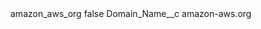 <?xml version="1.0" encoding="UTF-8"?>
<CustomMetadata xmlns="http://soap.sforce.com/2006/04/metadata" xmlns:xsi="http://www.w3.org/2001/XMLSchema-instance" xmlns:xsd="http://www.w3.org/2001/XMLSchema">
    <label>amazon_aws_org</label>
    <protected>false</protected>
    <values>
        <field>Domain_Name__c</field>
        <value xsi:type="xsd:string">amazon-aws.org</value>
    </values>
</CustomMetadata>
